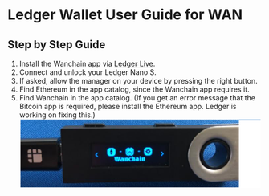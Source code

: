 # Ledger Wallet User Guide for WAN

## Step by Step Guide

1. Install the Wanchain app via [Ledger Live](http://ledger.com/live).
2. Connect and unlock your Ledger Nano S.
3. If asked, allow the manager on your device by pressing the right button.
4. Find Ethereum in the app catalog, since the Wanchain app requires it.
5. Find Wanchain in the app catalog. (If you get an error message that the Bitcoin app is required, please install the Ethereum app. Ledger is working on fixing this.)
![](media/ledger1.png)
